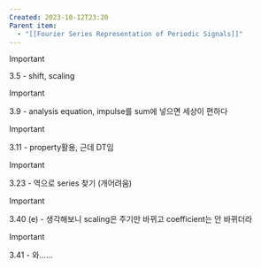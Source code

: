 ```yaml
---
Created: 2023-10-12T23:20
Parent item:
  - "[[Fourier Series Representation of Periodic Signals]]"
---
```

> [!important]  
> 3.5 - shift, scaling  
  
> [!important]  
> 3.9 - analysis equation, impulse를 sum에 넣으면 세상이 편하다  
  
> [!important]  
> 3.11 - property활용, 근데 DT임  
  
> [!important]  
> 3.23 - 역으로 series 찾기 (개어려움)  
  
> [!important]  
> 3.40 (e) - 생각해보니 scaling은 주기만 바뀌고 coefficient는 안 바뀌더라  
  
> [!important]  
> 3.41 - 와……